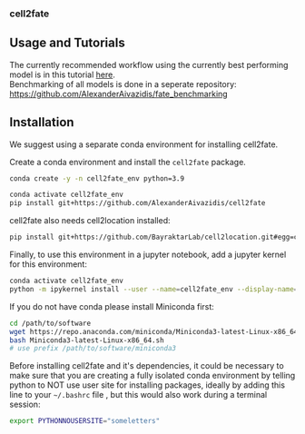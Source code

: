 ### cell2fate

## Usage and Tutorials

The currently recommended workflow using the currently best performing model is in this tutorial [here](https://github.com/AlexanderAivazidis/cell2fate/blob/main/notebooks/cell2fate_tutorial_pancreas.ipynb). \
Benchmarking of all models is done in a seperate repository: https://github.com/AlexanderAivazidis/fate_benchmarking

## Installation

We suggest using a separate conda environment for installing cell2fate.

Create a conda environment and install the `cell2fate` package.

```bash
conda create -y -n cell2fate_env python=3.9

conda activate cell2fate_env
pip install git+https://github.com/AlexanderAivazidis/cell2fate
```

cell2fate also needs cell2location installed:

```bash
pip install git+https://github.com/BayraktarLab/cell2location.git#egg=cell2location[tutorials]
```

Finally, to use this environment in a jupyter notebook, add a jupyter kernel for this environment:

```bash
conda activate cell2fate_env
python -m ipykernel install --user --name=cell2fate_env --display-name='Environment (cell2fate_env)'
```

If you do not have conda please install Miniconda first:

```bash
cd /path/to/software
wget https://repo.anaconda.com/miniconda/Miniconda3-latest-Linux-x86_64.sh
bash Miniconda3-latest-Linux-x86_64.sh
# use prefix /path/to/software/miniconda3
```

Before installing cell2fate and it's dependencies, it could be necessary to make sure that you are creating a fully isolated conda environment by telling python to NOT use user site for installing packages, ideally by adding this line to your `~/.bashrc` file , but this would also work during a terminal session:

```bash
export PYTHONNOUSERSITE="someletters"
```
